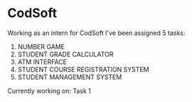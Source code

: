 # CodSoft

Working as an intern for CodSoft
I've been assigned 5 tasks:

1. NUMBER GAME
2. STUDENT GRADE CALCULATOR
3. ATM INTERFACE
4. STUDENT COURSE REGISTRATION SYSTEM
5. STUDENT MANAGEMENT SYSTEM


Currently working on: Task 1